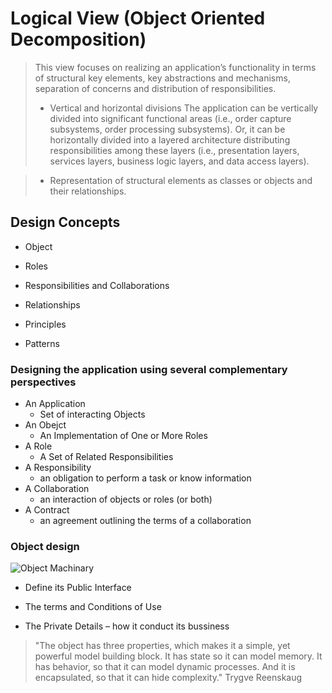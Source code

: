 # Logical View (Object Oriented Decomposition)
>This view focuses on realizing an application’s functionality in terms of structural key elements, key abstractions and mechanisms, separation of concerns and distribution of responsibilities.
>- Vertical and horizontal divisions The application can be vertically divided into significant functional areas (i.e., order capture subsystems, order processing subsystems).
>Or, it can be horizontally divided into a layered architecture distributing responsibilities among these layers (i.e., presentation layers, services layers, business logic layers, and data access layers).

>- Representation of structural elements as classes or objects and their relationships.

## Design Concepts
- Object

- Roles

- Responsibilities and Collaborations

- Relationships

- Principles

- Patterns

### Designing  the application using several complementary perspectives
- An Application
	- Set of interacting Objects
- An Obejct
	- An Implementation of One or More Roles
- A Role
	- A Set of Related Responsibilities
- A Responsibility
	-  an obligation to perform a task or know information
- A Collaboration
	- an interaction of objects or roles (or both)
- A Contract
	- an agreement outlining the terms of a collaboration

### Object design
![Object Machinary](https://github.com/venu-shastri/ooad-uml-knowledge/blob/master/images/Object_machinary.JPG)


- Define its Public Interface

- The terms and Conditions of  Use

- The Private Details – how it conduct its bussiness



>"The object has three properties, which makes it a simple, yet powerful model building block. It has state so it can model memory. It has behavior, so that it can model dynamic processes. And it is encapsulated, so that it can hide complexity."
Trygve  Reenskaug
<!--stackedit_data:
eyJoaXN0b3J5IjpbLTEyMDc2NDUxNDksLTIwNTczMDkzMjddfQ
==
-->